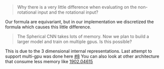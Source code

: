 > Why there is a very little difference when evaluating on the non-rotational input and the rotational input?

Our formula are equivariant, but in our implementation we discretized the formula which causes this little difference.

> The Spherical CNN takes lots of memory. Now we plan to build a larger model and train on multiple gpus. Is this possible?

This is due to the 3 dimensional internal representations.
Last attempt to support multi-gpu was done here [#8](https://github.com/jonas-koehler/s2cnn/issues/8)
You can also look at other architecture that consume less memory like [1902.04615](https://arxiv.org/abs/1902.04615)

